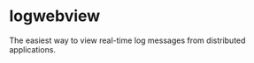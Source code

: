 logwebview
==========

The easiest way to view real-time log messages from distributed applications.
